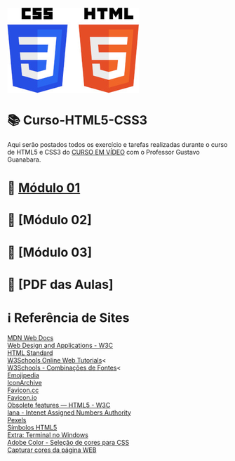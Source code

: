![image](https://github.com/leosviana/Curso-Html5-Css3/blob/main/html-css/extras/CSS3_and_HTML5-300.jpg)

# :books: Curso-HTML5-CSS3

Aqui serão postados todos os exercício e tarefas realizadas durante o curso de HTML5 e CSS3 do [CURSO EM VÍDEO](https://www.youtube.com/playlist?list=PLHz_AreHm4dkZ9-atkcmcBaMZdmLHft8n) com o Professor Gustavo Guanabara.

# :file_folder: [Módulo 01](https://github.com/leosviana/Curso-Html5-Css3/blob/main/html-css/Modulo%201/README.md)<br>
# :file_folder: [Módulo 02]<!-- (https://github.com/leosviana/Curso-Html5-Css3/blob/main/html-css/Modulo%202/README.md) --><br>
# :file_folder: [Módulo 03]<!-- (https://github.com/leosviana/Curso-Html5-Css3/blob/main/html-css/Modulo%203/README.md) --><br>
# :file_folder: [PDF das Aulas]<!-- (https://github.com/leosviana/Curso-Html5-Css3/tree/main/html-css/aulas-pdf) --><br>

# :information_source: Referência de Sites
[MDN Web Docs](https://developer.mozilla.org/pt-BR/) <a target="blank_"><br>
[Web Design and Applications - W3C](https://www.w3.org/standards/webdesign/)<br>
[HTML Standard](https://html.spec.whatwg.org/)<br>
[W3Schools Online Web Tutorials](https://www.w3schools.com/)<<br>
[W3Schools - Combinações de Fontes](https://www.w3schools.com/cssref/css_websafe_fonts.php)<<br>
[Emojipedia](https://emojipedia.org/)<br>
[IconArchive](https://iconarchive.com/)<br>
[Favicon.cc](https://www.favicon.cc/)<br>
[Favicon.io](https://favicon.io/)<br>
[Obsolete features — HTML5 - W3C](https://www.w3.org/TR/2014/REC-html5-20141028/obsolete.html)<br>
[Iana - Intenet Assigned Numbers Authority](https://www.iana.org/assignments/media-types/media-types.xhtml)<br>
[Pexels](https://www.pexels.com/pt-br/)<br>
[Símbolos HTML5](https://erikasarti.com/html/dingbats-simbolos-desenhos/)<br>
[Extra: Terminal no Windows](https://blog.cod3r.com.br/terminal-no-windows/)<br>
[Adobe Color - Seleção de cores para CSS](https://color.adobe.com/pt/)<br>
[Capturar cores da página WEB](https://chrome.google.com/webstore/detail/colorzilla/bhlhnicpbhignbdhedgjhgdocnmhomnp?hl=pt-BR)<br>
